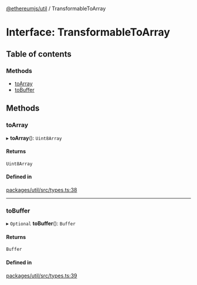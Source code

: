 [@ethereumjs/util](../README.md) / TransformableToArray

# Interface: TransformableToArray

## Table of contents

### Methods

- [toArray](TransformableToArray.md#toarray)
- [toBuffer](TransformableToArray.md#tobuffer)

## Methods

### toArray

▸ **toArray**(): `Uint8Array`

#### Returns

`Uint8Array`

#### Defined in

[packages/util/src/types.ts:38](https://github.com/ethereumjs/ethereumjs-monorepo/blob/master/packages/util/src/types.ts#L38)

___

### toBuffer

▸ `Optional` **toBuffer**(): `Buffer`

#### Returns

`Buffer`

#### Defined in

[packages/util/src/types.ts:39](https://github.com/ethereumjs/ethereumjs-monorepo/blob/master/packages/util/src/types.ts#L39)
